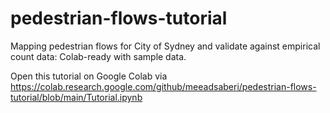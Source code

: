 # pedestrian-flows-tutorial
Mapping pedestrian flows for City of Sydney and validate against empirical count data: Colab-ready with sample data.

Open this tutorial on Google Colab via https://colab.research.google.com/github/meeadsaberi/pedestrian-flows-tutorial/blob/main/Tutorial.ipynb 
